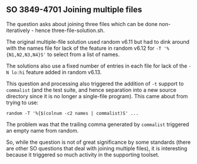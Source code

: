 ## SO 3849-4701 Joining multiple files

The question asks about joining three files which can be done
non-iteratively - hence three-file-solution.sh.

The original multiple-file solution used random v6.11 but had to dink
around with the names file for lack of the feature in random v6.12 for
`-T '%{N1,N2,N3,N4}S'` to select from a list of names.

The solutions also use a fixed number of entries in each file for lack
of the `-N lo:hi` feature added in random v6.13.

This question and processing also triggered the addition of `-t` support
to `commalist` (and the test suite, and hence separation into a new
source directory since it is no longer a single-file program).
This came about from trying to use:

    random -T '%{$(colnum -c2 names | commalist)S' ...

The problem was that the trailing comma generated by `commalist`
triggered an empty name from random.

So, while the question is not of great significance by some standards
(there are other SO questions that deal with joining multiple files), it
is interesting because it triggered so much activity in the supporting
toolset.
